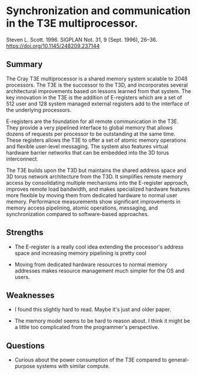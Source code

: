 # Synchronization and communication in the T3E multiprocessor.
Steven L. Scott. 1996. 
SIGPLAN Not. 31, 9 (Sept. 1996), 26–36. 
https://doi.org/10.1145/248209.237144

## Summary

The Cray T3E multiprocessor is a shared memory system scalable to 2048 processors. The T3E is the successor to the T3D, and incorporates several architectural improvements based on lessons learned from that system. The key innovation in the T3E is the addition of E-registers which are a set of 512 user and 128 system managed external registers add to the interface of the underlying processors.

E-registers are the foundation for all remote communication in the T3E. They provide a very pipelined interface to global memory that allows dozens of requests per processor to be outstanding at the same time. These registers allows the T3E to offer a set of atomic memory operations and flexible user-level messaging. The system also features virtual hardware barrier networks that can be embedded into the 3D torus interconnect.

The T3E builds upon the T3D but maintains the shared address space and 3D torus network architecture from the T3D. It simplifies remote memory access by consolidating multiple mechanisms into the E-register approach, improves remote load bandwidth, and makes specialized hardware features more flexible by moving them from dedicated hardware to normal user memory. Performance measurements show significant improvements in memory access pipelining, atomic operations, messaging, and synchronization compared to software-based approaches.

## Strengths

- The E-register is a really cool idea extending the processor's address space and increasing memory pipelining is pretty cool

- Moving from dedicated hardware resources to normal memory addresses makes resource management much simpler for the OS and users.

## Weaknesses

- I found this slightly hard to read. Maybe it's just and older paper.

- The memory model seems to be hard to reason about. I think it might be a little too complicated from the programmer's perspective.

## Questions

- Curious about the power consumption of the T3E compared to general-purpose systems with similar compute.
